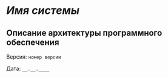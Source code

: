 # _Имя системы_
## Описание архитектуры программного обеспечения


Версия: `номер версии`

Дата: `__.__.____`
